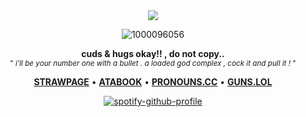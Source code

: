 <div align="center">
<img src="https://komarev.com/ghpvc/?username=dmutt7&color=5A8691&label=stalkers">
<br/>

![1000096056](https://github.com/user-attachments/assets/dcd5987e-4a61-4794-bd00-f5d9701abced)

__cuds & hugs okay!! , do not copy..__<br/><sub>" _i'll be your number one with a bullet . a loaded god complex , cock it and pull it !_ "<br/> 

[__STRAWPAGE__](https://dmutt76.straw.page) • [__ATABOOK__](https://dmutt7.atabook.org/) •  [__PRONOUNS.CC__](https://pronouns.cc/@dmutt7) •  [__GUNS.LOL__](https://guns.lol/dmutt7)


[![spotify-github-profile](https://spotify-github-profile.kittinanx.com/api/view?uid=hpvy7u3a5ewsaqd808vwnxcls&cover_image=true&theme=natemoo-re&show_offline=false&background_color=121212&interchange=false&bar_color=5f8f99&bar_color_cover=false)](https://github.com/kittinan/spotify-github-profile)
